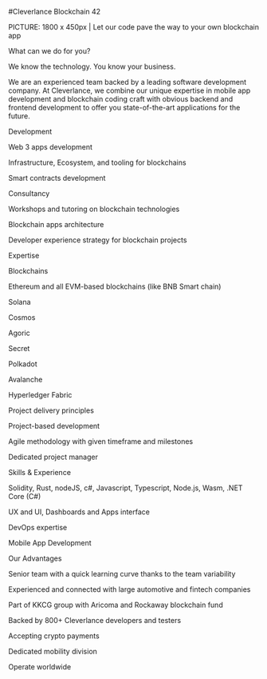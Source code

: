 
#Cleverlance Blockchain 42 

 
PICTURE: 1800 x 450px | Let our code pave the way to your own blockchain app 

What can we do for you? 

 

We know the technology. You know your business.  

We are an experienced team backed by a leading software development company. At Cleverlance, we combine our unique expertise in mobile app development and blockchain coding craft with obvious backend and frontend development to offer you state-of-the-art applications for the future. 
 

Development 

Web 3 apps development 

Infrastructure, Ecosystem, and tooling for blockchains 

Smart contracts development 

Consultancy 

Workshops and tutoring on blockchain technologies 

Blockchain apps architecture 

Developer experience strategy for blockchain projects 

Expertise 

 

Blockchains 

Ethereum and all EVM-based blockchains (like BNB Smart chain) 

Solana  

Cosmos  

Agoric 

Secret 

Polkadot 

Avalanche 

Hyperledger Fabric 

Project delivery principles 

Project-based development 

Agile methodology with given timeframe and milestones 

Dedicated project manager 

Skills & Experience 

Solidity, Rust, nodeJS, c#, Javascript, Typescript, Node.js, Wasm, .NET Core (C#) 

UX and UI, Dashboards and Apps interface 

DevOps expertise 

Mobile App Development 

Our Advantages 

 

Senior team with a quick learning curve thanks to the team variability 

Experienced and connected with large automotive and fintech companies 

Part of KKCG group with Aricoma and Rockaway blockchain fund 

Backed by 800+ Cleverlance developers and testers 

Accepting crypto payments 

Dedicated mobility division 

Operate worldwide 

 

 
